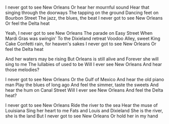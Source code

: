 I never got to see New Orleans
Or hear her mournful sound
Hear that singing through the doorways
The tapping on the ground
Dancing feet on Bourbon Street
The jazz, the blues, the beat
I never got to see New Orleans
Or feel the Delta heat

Yeah, I never got to see New Orleans
The parade on Easy Street
When Mardi Gras was swingin'
To the Dixieland retreat
Voodoo Alley, sweet King Cake
Confetti rain, for heaven's sakes
I never got to see New Orleans
Or feel the Delta heat

And her waters may be rising
But Orleans is still alive and
Forever she will sing to me
The lullabies of used to be
Will I ever see New Orleans
And hear those melodies?

I never got to see New Orleans
Or the Gulf of Mexico
And hear the old piano man
Play the blues of long ago
And feel the simmer, taste the sweets
And hear the hum on Canal Street
Will I ever see New Orleans
And feel the Delta heat?

I never got to see New Orleans
Ride the river to the sea
Hear the muse of Louisiana
Sing her heart to me
Fats and Louis and Dixieland
She is the river, she is the land
But I never got to see New Orleans
Or hold her in my hand
